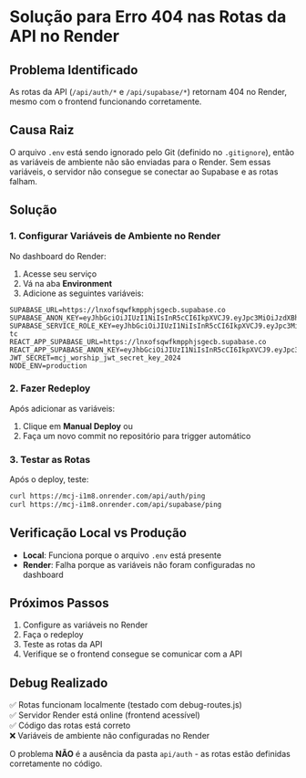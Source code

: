 # Solução para Erro 404 nas Rotas da API no Render

## Problema Identificado

As rotas da API (`/api/auth/*` e `/api/supabase/*`) retornam 404 no Render, mesmo com o frontend funcionando corretamente.

## Causa Raiz

O arquivo `.env` está sendo ignorado pelo Git (definido no `.gitignore`), então as variáveis de ambiente não são enviadas para o Render. Sem essas variáveis, o servidor não consegue se conectar ao Supabase e as rotas falham.

## Solução

### 1. Configurar Variáveis de Ambiente no Render

No dashboard do Render:

1. Acesse seu serviço
2. Vá na aba **Environment**
3. Adicione as seguintes variáveis:

```
SUPABASE_URL=https://lnxofsqwfkmpphjsgecb.supabase.co
SUPABASE_ANON_KEY=eyJhbGciOiJIUzI1NiIsInR5cCI6IkpXVCJ9.eyJpc3MiOiJzdXBhYmFzZSIsInJlZiI6ImxueG9mc3F3ZmttcHBoanNnZWNiIiwicm9sZSI6ImFub24iLCJpYXQiOjE3NTUyNTgwMDAsImV4cCI6MjA3MDgzNDAwMH0.L22_jfMFHJCokN0Vp4ZFpwN6rU5m_hzeKlbAO_3IlE4
SUPABASE_SERVICE_ROLE_KEY=eyJhbGciOiJIUzI1NiIsInR5cCI6IkpXVCJ9.eyJpc3MiOiJzdXBhYmFzZSIsInJlZiI6ImxueG9mc3F3ZmttcHBoanNnZWNiIiwicm9sZSI6InNlcnZpY2Vfcm9sZSIsImlhdCI6MTc1NTI1ODAwMCwiZXhwIjoyMDcwODM0MDAwfQ.Ut4EKmCXltNOb3OtanQU6HYEC6kMTgkBkOTghOCA-tc
REACT_APP_SUPABASE_URL=https://lnxofsqwfkmpphjsgecb.supabase.co
REACT_APP_SUPABASE_ANON_KEY=eyJhbGciOiJIUzI1NiIsInR5cCI6IkpXVCJ9.eyJpc3MiOiJzdXBhYmFzZSIsInJlZiI6ImxueG9mc3F3ZmttcHBoanNnZWNiIiwicm9sZSI6ImFub24iLCJpYXQiOjE3NTUyNTgwMDAsImV4cCI6MjA3MDgzNDAwMH0.L22_jfMFHJCokN0Vp4ZFpwN6rU5m_hzeKlbAO_3IlE4
JWT_SECRET=mcj_worship_jwt_secret_key_2024
NODE_ENV=production
```

### 2. Fazer Redeploy

Após adicionar as variáveis:

1. Clique em **Manual Deploy** ou
2. Faça um novo commit no repositório para trigger automático

### 3. Testar as Rotas

Após o deploy, teste:

```bash
curl https://mcj-i1m8.onrender.com/api/auth/ping
curl https://mcj-i1m8.onrender.com/api/supabase/ping
```

## Verificação Local vs Produção

- **Local**: Funciona porque o arquivo `.env` está presente
- **Render**: Falha porque as variáveis não foram configuradas no dashboard

## Próximos Passos

1. Configure as variáveis no Render
2. Faça o redeploy
3. Teste as rotas da API
4. Verifique se o frontend consegue se comunicar com a API

## Debug Realizado

✅ Rotas funcionam localmente (testado com debug-routes.js)  
✅ Servidor Render está online (frontend acessível)  
✅ Código das rotas está correto  
❌ Variáveis de ambiente não configuradas no Render  

O problema **NÃO** é a ausência da pasta `api/auth` - as rotas estão definidas corretamente no código.